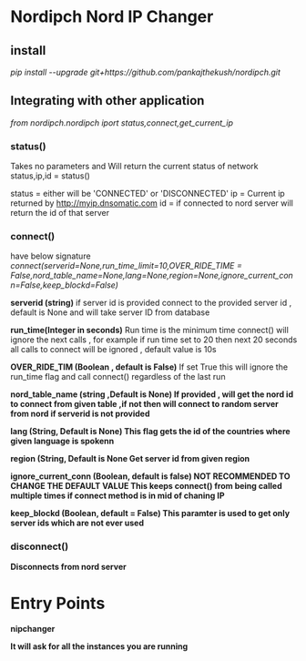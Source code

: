 # Nordipch Nord IP Changer

<h2> install </h2>
<i>pip install --upgrade git+https://github.com/pankajthekush/nordipch.git </i>

<h2> Integrating with other application </h2>
<i>from nordipch.nordipch iport status,connect,get_current_ip</i>

<h3>status()</h3>

Takes no parameters and Will return the current status of network
status,ip,id = status()

status = either will be 'CONNECTED' or 'DISCONNECTED'
ip = Current ip returned by http://myip.dnsomatic.com
id = if connected to nord server will return the id of that server

<h3>connect()</h3>
have below signature
<i>connect(serverid=None,run_time_limit=10,OVER_RIDE_TIME = False,nord_table_name=None,lang=None,region=None,ignore_current_conn=False,keep_blockd=False)</i>

<b>serverid (string)</b>
if server id is provided connect to the provided server id , default is None and will take server ID from database

<b>run_time(Integer in seconds)</b>
Run time is the minimum time connect() will ignore the next calls , for example if run time set to 20 then next 20 seconds all calls to connect will be ignored , default value is 10s

<b>OVER_RIDE_TIM (Boolean , default is False)</b>
If set True this will ignore the run_time flag and call connect() regardless of the last run

<b>nord_table_name (string ,Default is None)</n>
If provided , will get the nord id to connect from given table ,if not then will connect to random server from nord if serverid is not provided

<b>lang (String, Default is None) </b>
This flag gets the id of the countries where given language is spokenn

<b>region (String, Default is None</b>
Get server id from given region

<b>ignore_current_conn (Boolean, default is false)<b>
<strong>NOT RECOMMENDED TO CHANGE THE DEFAULT VALUE<strong>
This keeps connect() from being called multiple times if connect method is in mid of chaning IP

<b>keep_blockd (Boolean, default = False)<b>
This paramter is used to get only server ids which are not ever used

<h3>disconnect()</h3>
Disconnects from nord server

<h1>Entry Points</h1>
<b>nipchanger</b>
<br>
<p>It will ask for all the instances you are running</p>